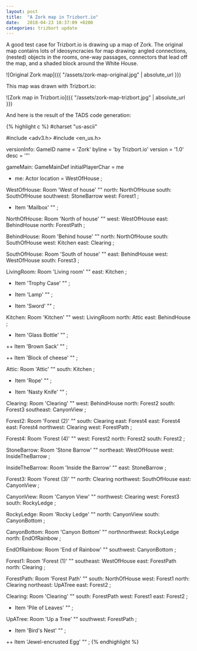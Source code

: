 ```yaml
---
layout: post
title:  "A Zork map in Trizbort.io"
date:   2018-04-23 10:37:09 +0200
categories: trizbort update
---
```

A good test case for Trizbort.io is drawing up a map of Zork. The original map contains lots of ideosyncracies for map drawing: angled connections, (nested) objects in the rooms, one-way passages, connectors that lead off the map, and a shaded block around the White House. 

![Original Zork map]({{ "/assets/zork-map-original.jpg" | absolute_url }})

This map was drawn with Trizbort.io:

![Zork map in Trizbort.io]({{ "/assets/zork-map-trizbort.jpg" | absolute_url }})

And here is the result of the TADS code generation:

{% highlight c %}
#charset "us-ascii"

#include <adv3.h>
#include <en_us.h>

versionInfo: GameID
  name = 'Zork'
  byline = 'by Trizbort.io'
  version = '1.0'
  desc = '"'

gameMain: GameMainDef
  initialPlayerChar = me

+ me: Actor
  location = WestOfHouse
;

WestOfHouse: Room 'West of house'
  ""
  north: NorthOfHouse
  south: SouthOfHouse
  southwest: StoneBarrow
  west: Forest1
;

+ Item 'Mailbox'
  ""
;

NorthOfHouse: Room 'North of house'
  ""
  west: WestOfHouse
  east: BehindHouse
  north: ForestPath
;

BehindHouse: Room 'Behind house'
  ""
  north: NorthOfHouse
  south: SouthOfHouse
  west: Kitchen
  east: Clearing
;

SouthOfHouse: Room 'South of house'
  ""
  east: BehindHouse
  west: WestOfHouse
  south: Forest3
;

LivingRoom: Room 'Living room'
  ""
  east: Kitchen
;

+ Item 'Trophy Case'
  ""
;

+ Item 'Lamp'
  ""
;

+ Item 'Sword'
  ""
;

Kitchen: Room 'Kitchen'
  ""
  west: LivingRoom
  north: Attic
  east: BehindHouse
;

+ Item 'Glass Bottle'
  ""
;

++ Item 'Brown Sack'
  ""
;

++ Item 'Block of cheese'
  ""
;

Attic: Room 'Attic'
  ""
  south: Kitchen
;

+ Item 'Rope'
  ""
;

+ Item 'Nasty Knife'
  ""
;

Clearing: Room 'Clearing'
  ""
  west: BehindHouse
  north: Forest2
  south: Forest3
  southeast: CanyonView
;

Forest2: Room 'Forest (2)'
  ""
  south: Clearing
  east: Forest4
  east: Forest4
  east: Forest4
  northwest: Clearing
  west: ForestPath
;

Forest4: Room 'Forest (4)'
  ""
  west: Forest2
  north: Forest2
  south: Forest2
;

StoneBarrow: Room 'Stone Barrow'
  ""
  northeast: WestOfHouse
  west: InsideTheBarrow
;

InsideTheBarrow: Room 'Inside the Barrow'
  ""
  east: StoneBarrow
;

Forest3: Room 'Forest (3)'
  ""
  north: Clearing
  northwest: SouthOfHouse
  east: CanyonView
;

CanyonView: Room 'Canyon View'
  ""
  northwest: Clearing
  west: Forest3
  south: RockyLedge
;

RockyLedge: Room 'Rocky Ledge'
  ""
  north: CanyonView
  south: CanyonBottom
;

CanyonBottom: Room 'Canyon Bottom'
  ""
  northnorthwest: RockyLedge
  north: EndOfRainbow
;

EndOfRainbow: Room 'End of Rainbow'
  ""
  southwest: CanyonBottom
;

Forest1: Room 'Forest (1)'
  ""
  southeast: WestOfHouse
  east: ForestPath
  north: Clearing
;

ForestPath: Room 'Forest Path'
  ""
  south: NorthOfHouse
  west: Forest1
  north: Clearing
  northeast: UpATree
  east: Forest2
;

Clearing: Room 'Clearing'
  ""
  south: ForestPath
  west: Forest1
  east: Forest2
;

+ Item 'Pile of Leaves'
  ""
;

UpATree: Room 'Up a Tree'
  ""
  southwest: ForestPath
;

+ Item 'Bird&#x27;s Nest'
  ""
;

++ Item 'Jewel-encrusted Egg'
  ""
;
{% endhighlight %}
